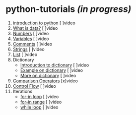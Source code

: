 # python-tutorials _(in progress)_
            
1. [introduction to python](10_introduction.markdown) [ ]video
2. [What is data?](20_what_is_data.markdown) [ ]video
3. [Numbers](30_numbers.markdown) [ ]video
4. [Variables](40_variable_assignment.markdown) [ ]video
5. [Comments](50_comments.markdown) [ ]video
6. [Strings](60_strings.markdown) [ ]video
7. [List](70_list.markdown) [ ]video
8. Dictionary
    -   [Introduction to dictionary](80_dictionary_intorduction.markdown) [ ]video
    -   [Example on dictionary](90_dictionary_first_example.markdown) [ ]video
    -   [More on dictionary](100_dictionary.markdown) [ ]video
9. [Comparison Operators](110_comparison-operators.markdown) [x]video
10. [Control Flow](120_control_flow.markdown) [ ]video
11. Iterations
    - [for-in loop](130_iterations-for-in.markdown) [ ]video
    - [for-in range](133_iterations-for-in-range.markdown) [ ]video
    - [while loop](140_iterations_while.markdown) [ ]video